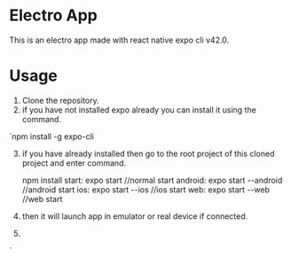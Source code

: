 # Electro App

This is an electro app made with react native expo cli v42.0. 

# Usage 
1. Clone the repository.
2. if you have not installed expo already you can install it using the command.

`npm install -g expo-cli

3.  if you have already installed then go to the root project of this cloned project and enter command.

    npm install
  start: expo start //normal start 
android: expo start --android  //android start 
ios: expo start --ios //ios start 
web: expo start --web //web start 

4. then it will launch app in emulator or real device if connected.
5. 

`
